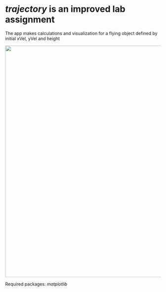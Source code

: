 # ***trajectory*** is an improved lab assignment
The app makes calculations and visualization for a flying object defined by initial xVel, yVel and height

<img src="https://user-images.githubusercontent.com/31629500/150375801-ba4a293a-8920-4a99-8853-1ff8001f1ff4.png" width="750" />

Required packages: *matplotlib*

